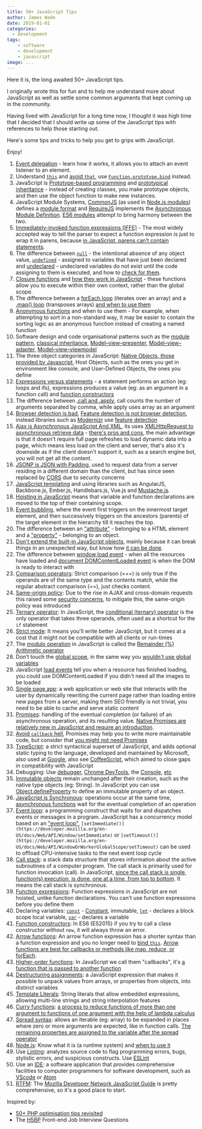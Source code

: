 ```yaml
---
title: 50+ JavaScript Tips
author: James Wade
date: 2019-01-01
categories:
  - Development
tags:
    - software
    - development
    - javascript
image: ...
---
```


Here it is, the long awaited 50+ JavaScript tips.

I originally wrote this for fun and to help me understand more about JavaScript as well as settle some common arguments that kept coming up in the community.

Having lived with JavaScript for a long time now, I thought it was high time that I decided that I should write up some of the JavaScript tips with references to help those starting out.

Here's some tips and tricks to help you get to grips with JavaScript.

Enjoy!

<!--more-->

1. [Event delegation](https://learn.jquery.com/events/event-delegation/) - learn how it works, it allows you to attach an event listener to an element.
2. Understand [`this`](https://developer.mozilla.org/en-US/docs/Web/JavaScript/Reference/Operators/this) and [avoid `that`](https://www.smashingmagazine.com/2014/01/understanding-javascript-function-prototype-bind/), use [`Function.prototype.bind`](http://lucybain.com/blog/2014/function-prototype-bind/) instead.
3. JavaScript is [Prototype-based programming](https://en.wikipedia.org/wiki/Prototype-based_programming) and [prototypical inheritance](http://crockford.com/javascript/prototypal.html) - instead of creating classes, you make prototype objects, and then use the object function to make new instances.
4. JavaScript Module Systems, [CommonJS](http://www.commonjs.org/) (as used in [Node.js modules](https://nodejs.org/api/modules.html)) defines a [module format](http://wiki.commonjs.org/wiki/Modules/1.1.1) and [RequireJS]() implements the [Asynchronous Module Definition](https://github.com/amdjs/amdjs-api/blob/master/AMD.md). [ES6 modules](http://2ality.com/2014/09/es6-modules-final.html) attempt to bring harmony between the two.
5. [Immediately-invoked function expressions (IFFE)](https://en.wikipedia.org/wiki/Immediately-invoked_function_expression) - The most widely accepted way to tell the parser to expect a function expression is just to wrap it in parens, because [in JavaScript, parens can’t contain statements](http://benalman.com/news/2010/11/immediately-invoked-function-expression/).
6. The difference between [`null`](https://developer.mozilla.org/en-US/docs/Web/JavaScript/Reference/Global_Objects/null) - the intentional absence of any object value, [`undefined`](https://developer.mozilla.org/en-US/docs/Glossary/Undefined) - assigned to variables that have just been declared and [undeclared](https://developer.mozilla.org/en-US/docs/Web/JavaScript/Reference/Statements/var) - undeclared variables do not exist until the code assigning to them is executed, and how to [check for them](http://lucybain.com/blog/2014/null-undefined-undeclared/).
7. [Closure functions](https://en.wikipedia.org/wiki/Closure_(computer_programming)) and [how they work in JavaScript](https://medium.com/dailyjs/i-never-understood-javascript-closures-9663703368e8) - these functions allow you to execute within their own context, rather than the global scope.
8. The difference between a [forEach loop](https://developer.mozilla.org/en-US/docs/Web/JavaScript/Reference/Global_Objects/Array/forEach) (iterates over an array) and a [.map() loop](https://developer.mozilla.org/en-US/docs/Web/JavaScript/Reference/Global_Objects/Array/map) (transposes arrays) [and when to use them](http://2ality.com/2011/04/iterating-over-arrays-and-objects-in.html)
9. [Anonymous functions](https://en.wikipedia.org/wiki/Anonymous_function) and when to use them - For example, when attempting to sort in a non-standard way, it may be easier to contain the sorting logic as an anonymous function instead of creating a named function
10. Software design and code organisational patterns such as the [module pattern](https://addyosmani.com/resources/essentialjsdesignpatterns/book/#modulepatternjavascript), [classical inheritance](http://crockford.com/javascript/inheritance.html), [Model–view–presenter](https://en.wikipedia.org/wiki/Model%E2%80%93view%E2%80%93presenter), [Model–view–adapter](https://en.wikipedia.org/wiki/Model%E2%80%93view%E2%80%93adapter), [Model–view–viewmodel](https://en.wikipedia.org/wiki/Model%E2%80%93view%E2%80%93viewmodel)
11. The three object categories in JavaScript: [Native Objects, those provided by Javascript](https://developer.mozilla.org/en-US/docs/Web/JavaScript/Reference/Global_Objects), Host Objects, such as the ones you get in environment like console, and User-Defined Objects, the ones you define
12. [Expressions versus statements](http://2ality.com/2012/09/expressions-vs-statements.html) - a statement performs an action (eg: loops and ifs), expressions produces a value (eg: as an argument in a function call) and [function constructors](https://developer.mozilla.org/en-US/docs/Web/JavaScript/Reference/Global_Objects/Function) 
13. The difference between [.call and .apply](https://odetocode.com/blogs/scott/archive/2007/07/04/function-apply-and-function-call-in-javascript.aspx), call counts the number of arguments separated by comma, while apply uses array as an argument
14. [Browser detection is bad](https://css-tricks.com/browser-detection-is-bad/), [Feature detection is not browser detection](https://humanwhocodes.com/blog/2009/12/29/feature-detection-is-not-browser-detection/), instead libraries such as [Modernizr](https://en.wikipedia.org/wiki/Modernizr) use [feature detection](https://en.wikipedia.org/wiki/Feature_detection_(web_development))
15. [Ajax is Asynchronous JavaScript And XML](https://en.wikipedia.org/wiki/Ajax_(programming)), its uses [XMLHttpRequest to asynchronous retrieve data](http://adaptivepath.org/ideas/ajax-new-approach-web-applications/) - [there's pros and cons](https://dzone.com/articles/pros-and-cons-of-ajax), the main advantage is that it doesn't require full page refreshes to load dynamic data into a page, which means less load on the client and server, that's also it's downside as if the client doesn't support it, such as a search engine bot, you will not get all the content.
16. [JSONP is JSON with Padding](https://en.wikipedia.org/wiki/JSONP), used to request data from a server residing in a different domain than the client, but has since seen replaced by [CORS](https://en.wikipedia.org/wiki/Cross-origin_resource_sharing) due to security concerns
17. [JavaScript templating](https://en.wikipedia.org/wiki/JavaScript_templating) and using libraries such as AngularJS, Backbone.js, Ember.js, Handlebars.js, Vue.js and [Mustache.js](https://web.archive.org/web/20130513103343/http://iviewsource.com/codingtutorials/introduction-to-javascript-templating-with-mustache-js/).
18. [Hoisting in JavaScript](https://developer.mozilla.org/en-US/docs/Glossary/Hoisting) means that variable and function declarations are moved to the top of their containing scope.
19. [Event bubbling](https://en.wikipedia.org/wiki/Event_bubbling), where the event first triggers on the innermost target element, and then successively triggers on the ancestors (parents) of the target element in the hierarchy till it reaches the top.
20. The difference between an ["attribute"](https://en.wikipedia.org/wiki/HTML_attribute) - belonging to a HTML element and a ["property"](https://developer.mozilla.org/en-US/docs/Web/JavaScript/Reference/Operators/Property_accessors) - belonging to an object.
21. [Don't extend the built-in JavaScript objects](http://perfectionkills.com/extending-native-builtins/), mainly because it can break things in an unexpected way, but know how [it can be done](http://htmlcssjavascript.com/javascript/interviewing-with-me-heres-an-easter-egg-ill-ask-you-this-javascript-question-during-the-interview/).
22. The difference between [window load event](https://developer.mozilla.org/en-US/docs/Web/Events/load) - when all the resources have loaded and [document DOMContentLoaded event](https://developer.mozilla.org/en-US/docs/Web/Events/DOMContentLoaded) is when the DOM is ready to interact with
23. [Comparison operators](https://developer.mozilla.org/en-US/docs/Web/JavaScript/Reference/Operators/Comparison_Operators): Strict comparison (===) is only true if the operands are of the same type and the contents match, while the regular abstract comparison (==), just checks content.
24. [Same-origin policy](https://en.wikipedia.org/wiki/Same-origin_policy): Due to the rise in AJAX and cross-domain requests this raised some [security concerns](https://www.w3.org/2001/tag/2011/02/security-web.html), to mitigate this, the same-origin policy was introduced
25. [Ternary operator](https://en.wikipedia.org/wiki/Ternary_operation): In JavaScript, the [conditional (ternary) operator](https://developer.mozilla.org/en-US/docs/Web/JavaScript/Reference/Operators/Conditional_Operator) is the only operator that takes three operands, often used as a shortcut for the `if` statement
26. [Strict mode](https://developer.mozilla.org/en-US/docs/Web/JavaScript/Reference/Strict_mode): It means you'll write better JavaScript, but it comes at a cost that it might not be compatible with all clients or run-times
27. The [modulo operation](https://en.wikipedia.org/wiki/Modulo_operation) in JavaScript is called the [Remainder (%) Arithmetic operator](https://developer.mozilla.org/en-US/docs/Web/JavaScript/Reference/Operators/Arithmetic_Operators#Remainder_())
28. Don’t touch the [global scope](https://developer.mozilla.org/en-US/docs/Glossary/global_scope), in the same way you [wouldn't use global variables](http://wiki.c2.com/?GlobalVariablesAreBad)
29. JavaScript [load events](https://developer.mozilla.org/en-US/docs/Web/Events/load) tell you when a resource has finished loading, you could use DOMContentLoaded if you didn't need all the images to be loaded
30. [Single page app](https://en.wikipedia.org/wiki/Single-page_application):  a web application or web site that interacts with the user by dynamically rewriting the current page rather than loading entire new pages from a server, making them SEO friendly is not trivial, you need to be able to cache and serve static content
31. [Promises](https://developer.mozilla.org/en-US/docs/Web/JavaScript/Reference/Global_Objects/Promise): handling of the eventual completion (or failure) of an asynchronous operation, and its resulting value. [Native Promises are relatively new in JavaScript and require an introduction](https://developers.google.com/web/fundamentals/primers/promises).
32. [Avoid `callback` hell](http://callbackhell.com/), Promises may help you to write more maintainable code, but consider that [you might not need Promises](https://blog.objectivedynamics.com/you-might-not-need-promises-5622fe470979)
33. [TypeScript](https://en.wikipedia.org/wiki/TypeScript): a strict syntactical superset of JavaScript, and adds optional static typing to the language, developed and maintained by Microsoft, also used at [Google](http://neugierig.org/software/blog/2018/09/typescript-at-google.html), also see [CoffeeScript](https://en.wikipedia.org/wiki/CoffeeScript), which aimed to close gaps in compatibility with JavaScript
34. Debugging: Use [debugger](https://developer.mozilla.org/en-US/docs/Web/JavaScript/Reference/Statements/debugger), [Chrome DevTools](https://developers.google.com/web/tools/chrome-devtools/javascript/), the [Console](https://developers.google.com/web/tools/chrome-devtools/console/console-write), [etc](https://medium.com/@interdigitizer/5-debugging-tools-every-javascript-programmer-should-know-and-use-38575141689c)
35. [Immutable objects](https://en.wikipedia.org/wiki/Immutable_object) remain unchanged after their creation, such as the native type objects (eg: String). In JavaScript you can use [Object.defineProperty](https://developer.mozilla.org/en-US/docs/Web/JavaScript/Reference/Global_Objects/Object/defineProperty) to define an immutable property of an object.
36. [JavaScript is Synchronous](https://medium.com/@kvosswinkel/is-javascript-synchronous-or-asynchronous-what-the-hell-is-a-promise-7aa9dd8f3bfb): operations occur at the same time, [asynchronous functions](https://developer.mozilla.org/en-US/docs/Web/JavaScript/Reference/Statements/async_function) wait for the eventual completion of an operation 
37. [Event loop](https://en.wikipedia.org/wiki/Event_loop): a programming construct that waits for and dispatches events or messages in a program. JavaScript has a concurrency model based on an ["event loop"](https://developer.mozilla.org/en-US/docs/Web/JavaScript/EventLoop), `[setImmediate()](https://developer.mozilla.org/en-US/docs/Web/API/Window/setImmediate)` or `[setTimeout()](https://developer.mozilla.org/en-US/docs/Web/API/WindowOrWorkerGlobalScope/setTimeout)` can be used to offload CPU-intensive tasks to the next event loop cycle
38. [Call stack](https://en.wikipedia.org/wiki/Call_stack): a stack data structure that stores information about the active subroutines of a computer program. The call stack is primarily used for function invocation (call). In JavaScript, [since the call stack is single, function(s) execution, is done, one at a time, from top to bottom](https://medium.freecodecamp.org/understanding-the-javascript-call-stack-861e41ae61d4). It means the call stack is synchronous.
39. [Function expressions](https://developer.mozilla.org/en-US/docs/web/JavaScript/Reference/Operators/function): Function expressions in JavaScript are not hoisted, unlike function declarations. You can't use function expressions before you define them
40. Declaring variables: [`const`](https://developer.mozilla.org/en-US/docs/Web/JavaScript/Reference/Statements/const) - [Constant](https://en.wikipedia.org/wiki/Constant_(computer_programming)), immutable, [`let`](https://developer.mozilla.org/en-US/docs/Web/JavaScript/Reference/Statements/let) - declares a block scope local variable, [`var`](https://developer.mozilla.org/en-US/docs/Web/JavaScript/Reference/Statements/var) - declares a variable
41. [Function constructors](https://medium.com/javascript-scene/javascript-factory-functions-vs-constructor-functions-vs-classes-2f22ceddf33e): In ES6 (ES2015) if you try to call a class constructor without `new`, it will always throw an error.
42. [Arrow functions](https://developer.mozilla.org/en-US/docs/Web/JavaScript/Reference/Functions/Arrow_functions): An arrow function expression has a shorter syntax than a function expression and you no longer need to [bind `this`](https://medium.freecodecamp.org/when-and-why-you-should-use-es6-arrow-functions-and-when-you-shouldnt-3d851d7f0b26). [Arrow functions are best for callbacks or methods like map, reduce, or forEach](https://medium.com/tfogo/advantages-and-pitfalls-of-arrow-functions-a16f0835799e).
43. [Higher-order functions](https://en.wikipedia.org/wiki/Higher-order_function): In JavaScript we call them "callbacks", it's [a function that is passed to another function](http://javascriptissexy.com/understand-javascript-callback-functions-and-use-them/)
44. [Destructuring assignments](https://developer.mozilla.org/en-US/docs/Web/JavaScript/Reference/Operators/Destructuring_assignment): a JavaScript expression that makes it possible to unpack values from arrays, or properties from objects, into distinct variables
45. [Template Literals](https://developer.mozilla.org/en-US/docs/Web/JavaScript/Reference/Template_literals): String literals that allow embedded expressions, allowing multi-line strings and string interpolation features
46. [Curry functions](https://en.wikipedia.org/wiki/Currying): [a process to reduce functions of more than one argument to functions of one argument with the help of lambda calculus](https://blog.benestudio.co/currying-in-javascript-es6-540d2ad09400)
47. [Spread syntax](https://developer.mozilla.org/en-US/docs/Web/JavaScript/Reference/Operators/Spread_syntax): allows an iterable (eg: array) to be expanded in places where zero or more arguments are expected, like in function calls. [The remaining properties are assigned to the variable after the spread operator](https://davidwalsh.name/spread-operator)
48. [Node.js](https://en.wikipedia.org/wiki/Node.js): Know what it is (a runtime system) and [when to use it](https://www.netguru.co/blog/use-node-js-backend)
49. Use [Linting](https://en.wikipedia.org/wiki/Lint_(software)): analyzes source code to flag programming errors, bugs, stylistic errors, and suspicious constructs. Use [ESLint](https://medium.com/the-node-js-collection/why-and-how-to-use-eslint-in-your-project-742d0bc61ed7)
50. Use an [IDE](https://en.wikipedia.org/wiki/Integrated_development_environment): a software application that provides comprehensive facilities to computer programmers for software development, such as [VScode](https://code.visualstudio.com/) or [Atom](https://atom.io/)
51. [RTFM](http://en.wikipedia.org/wiki/RTFM): The [Mozilla Developer Network JavaScript Guide](https://developer.mozilla.org/bm/docs/Web/JavaScript/Guide) is pretty comprehensive, so it's a good place to start.

Inspired by:
- [50+ PHP optimisation tips revisited](/50-php-optimisation-tips-revisited/)
- The [H5BP](https://github.com/h5bp) Front-end Job Interview Questions
